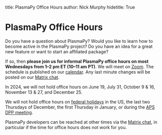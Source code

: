 title: PlasmaPy Office Hours
author: Nick Murphy
hidetitle: True

[Zoom]: https://zoom.us/j/91633383503?pwd=QWNkdHpWeFhrYW1vQy91ODNTVG5Ndz09
[Matrix chat]: https://app.element.io/#/room/#plasmapy:openastronomy.org
[calendar]: https://calendar.google.com/calendar/embed?src=c_sqqq390s24jjfjp3q86pv41pi8%40group.calendar.google.com&ctz=America%2FNew_York
[federal holidays]: https://www.opm.gov/policy-data-oversight/pay-leave/federal-holidays/#url=Overview
[APS DPP meeting]: https://engage.aps.org/dpp/meetings/annual-meeting

# PlasmaPy Office Hours

Do you have a question about PlasmaPy? Would you like to learn how to
become active in the PlasmaPy project? Do you have an idea for a great
new feature or want to start an affiliated package?

If so, then **please join us for informal PlasmaPy office hours on
most Wednesdays from 1–2 pm ET (10–11 am PT)**. We will meet on
[Zoom]. The schedule is published on our [calendar]. Any last minute
changes will be posted on our [Matrix chat].

In 2024, we will not hold office hours on June 19, July 31, October 9
& 16, November 13 & 27, and December 25.

We will not hold office hours on [federal holidays] in the US, the
last two Thursdays of December, the first Thursday in January, or
during the [APS DPP meeting].

PlasmaPy developers can be reached at other times via the [Matrix
chat], in particular if the time for office hours does not work for
you.

